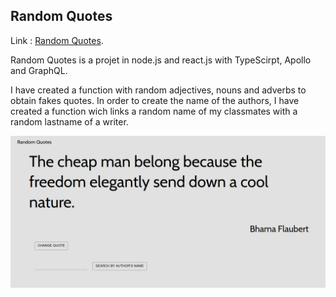 ## Random Quotes  

Link : [Random Quotes](https://apollofakesquotes.herokuapp.com/).

Random Quotes is a projet in node.js and react.js with TypeScirpt, Apollo and GraphQL.

I have created a function with random adjectives, nouns and adverbs to obtain fakes quotes. In order to create the name of the authors, I have created a function wich links a random name of my classmates with a random lastname of a writer.

![Random Quotes image](images/quotes.png)
